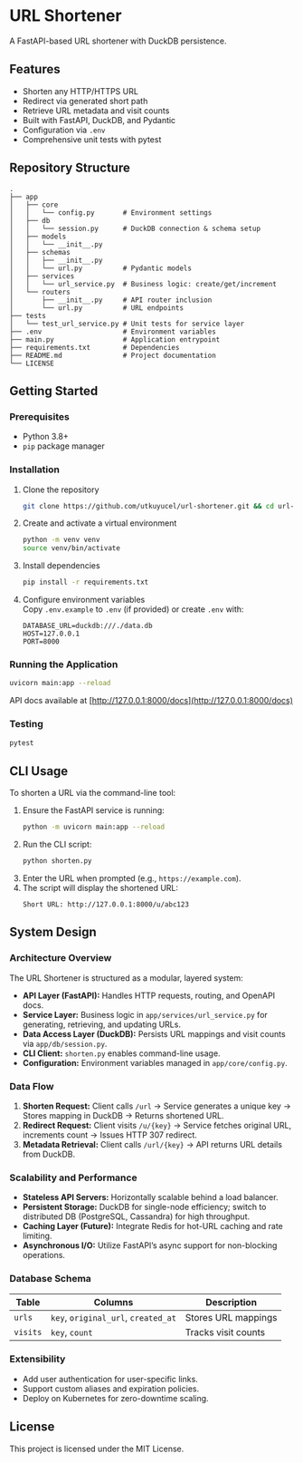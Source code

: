 # URL Shortener

A FastAPI-based URL shortener with DuckDB persistence.

## Features
- Shorten any HTTP/HTTPS URL
- Redirect via generated short path
- Retrieve URL metadata and visit counts
- Built with FastAPI, DuckDB, and Pydantic
- Configuration via `.env`
- Comprehensive unit tests with pytest

## Repository Structure
```
.
├── app
│   ├── core
│   │   └── config.py       # Environment settings
│   ├── db
│   │   └── session.py      # DuckDB connection & schema setup
│   ├── models
│   │   └── __init__.py
│   ├── schemas
│   │   ├── __init__.py
│   │   └── url.py          # Pydantic models
│   ├── services
│   │   └── url_service.py  # Business logic: create/get/increment
│   └── routers
│       ├── __init__.py     # API router inclusion
│       └── url.py          # URL endpoints
├── tests
│   └── test_url_service.py # Unit tests for service layer
├── .env                    # Environment variables
├── main.py                 # Application entrypoint
├── requirements.txt        # Dependencies
├── README.md               # Project documentation
└── LICENSE
```

## Getting Started

### Prerequisites
- Python 3.8+
- `pip` package manager

### Installation
1. Clone the repository  
   ```bash
   git clone https://github.com/utkuyucel/url-shortener.git && cd url-shortener
   ```
2. Create and activate a virtual environment  
   ```bash
   python -m venv venv
   source venv/bin/activate
   ```
3. Install dependencies  
   ```bash
   pip install -r requirements.txt
   ```
4. Configure environment variables  
   Copy `.env.example` to `.env` (if provided) or create `.env` with:  
   ```
   DATABASE_URL=duckdb:///./data.db
   HOST=127.0.0.1
   PORT=8000
   ```

### Running the Application
```bash
uvicorn main:app --reload
```
API docs available at [http://127.0.0.1:8000/docs](http://127.0.0.1:8000/docs)

### Testing
```bash
pytest
```

## CLI Usage

To shorten a URL via the command-line tool:

1. Ensure the FastAPI service is running:
   ```bash
   python -m uvicorn main:app --reload
   ```
2. Run the CLI script:
   ```bash
   python shorten.py
   ```
3. Enter the URL when prompted (e.g., `https://example.com`).
4. The script will display the shortened URL:
   ```
   Short URL: http://127.0.0.1:8000/u/abc123
   ```

## System Design

### Architecture Overview

The URL Shortener is structured as a modular, layered system:
- **API Layer (FastAPI):** Handles HTTP requests, routing, and OpenAPI docs.
- **Service Layer:** Business logic in `app/services/url_service.py` for generating, retrieving, and updating URLs.
- **Data Access Layer (DuckDB):** Persists URL mappings and visit counts via `app/db/session.py`.
- **CLI Client:** `shorten.py` enables command-line usage.
- **Configuration:** Environment variables managed in `app/core/config.py`.

### Data Flow

1. **Shorten Request:** Client calls `/url` → Service generates a unique key → Stores mapping in DuckDB → Returns shortened URL.
2. **Redirect Request:** Client visits `/u/{key}` → Service fetches original URL, increments count → Issues HTTP 307 redirect.
3. **Metadata Retrieval:** Client calls `/url/{key}` → API returns URL details from DuckDB.

### Scalability and Performance

- **Stateless API Servers:** Horizontally scalable behind a load balancer.
- **Persistent Storage:** DuckDB for single-node efficiency; switch to distributed DB (PostgreSQL, Cassandra) for high throughput.
- **Caching Layer (Future):** Integrate Redis for hot-URL caching and rate limiting.
- **Asynchronous I/O:** Utilize FastAPI’s async support for non-blocking operations.

### Database Schema

| Table    | Columns                              | Description               |
|----------|--------------------------------------|---------------------------|
| `urls`   | `key`, `original_url`, `created_at`  | Stores URL mappings       |
| `visits` | `key`, `count`                       | Tracks visit counts       |

### Extensibility

- Add user authentication for user-specific links.
- Support custom aliases and expiration policies.
- Deploy on Kubernetes for zero-downtime scaling.

## License
This project is licensed under the MIT License.
